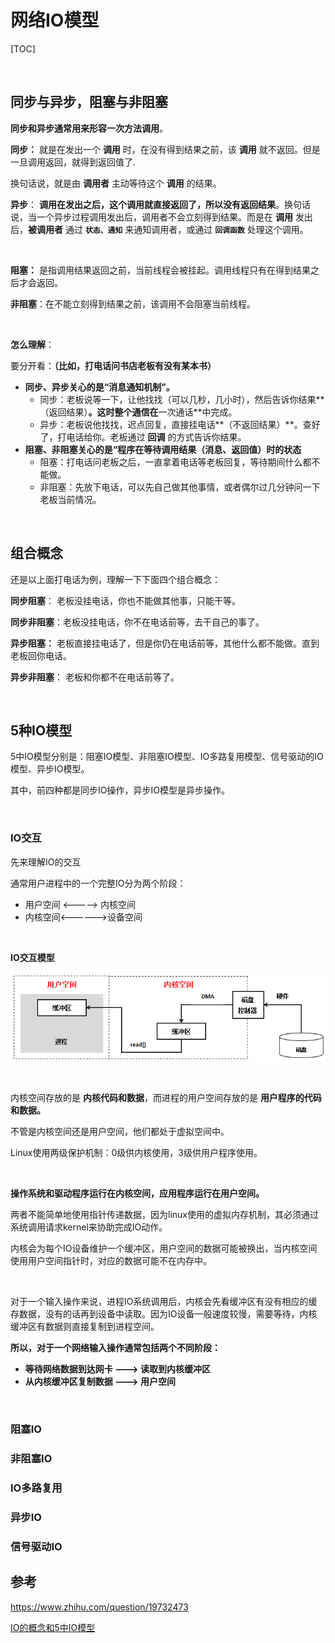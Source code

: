 # 网络IO模型

[TOC]

<br>

## 同步与异步，阻塞与非阻塞

**同步和异步通常用来形容一次方法调用**。

**同步：** 就是在发出一个 **调用** 时，在没有得到结果之前，该 **调用** 就不返回。但是一旦调用返回，就得到返回值了.

换句话说，就是由 **调用者** 主动等待这个 **调用** 的结果。

**异步**： **调用在发出之后，这个调用就直接返回了，所以没有返回结果**。换句话说，当一个异步过程调用发出后，调用者不会立刻得到结果。而是在 **调用** 发出后，**被调用者** 通过 **`状态、通知`** 来通知调用者，或通过 **`回调函数`** 处理这个调用。

<br>

**阻塞：** 是指调用结果返回之前，当前线程会被挂起。调用线程只有在得到结果之后才会返回。

**非阻塞**：在不能立刻得到结果之前，该调用不会阻塞当前线程。

<br>



**怎么理解**：

要分开看：**（比如，打电话问书店老板有没有某本书）**

- **同步、异步关心的是“消息通知机制”。**
  - 同步：老板说等一下，让他找找（可以几秒，几小时），然后告诉你结果**（返回结果）**。这时整个通信在**一次通话**中完成。
  - 异步：老板说他找找，迟点回复，直接挂电话**（不返回结果）**。查好了，打电话给你。老板通过 **回调** 的方式告诉你结果。
- **阻塞、非阻塞关心的是“程序在等待调用结果（消息、返回值）时的状态**
  - 阻塞：打电话问老板之后，一直拿着电话等老板回复，等待期间什么都不能做。
  - 非阻塞：先放下电话，可以先自己做其他事情，或者偶尔过几分钟问一下老板当前情况。



<br>

## 组合概念



还是以上面打电话为例，理解一下下面四个组合概念：

**同步阻塞**： 老板没挂电话，你也不能做其他事，只能干等。

**同步非阻塞**：老板没挂电话，你不在电话前等，去干自己的事了。

**异步阻塞：** 老板直接挂电话了，但是你仍在电话前等，其他什么都不能做。直到老板回你电话。

**异步非阻塞**： 老板和你都不在电话前等了。

<br>



## 5种IO模型

5中IO模型分别是：阻塞IO模型、非阻塞IO模型、IO多路复用模型、信号驱动的IO模型、异步IO模型。

其中，前四种都是同步IO操作，异步IO模型是异步操作。

<br>

### IO交互

先来理解IO的交互

通常用户进程中的一个完整IO分为两个阶段：

- 用户空间 <-----> 内核空间
- 内核空间<------>设备空间

<br>

**IO交互模型**

![image](images/IO交互模型.png)

<br>

内核空间存放的是 **内核代码和数据**，而进程的用户空间存放的是 **用户程序的代码和数据。**

不管是内核空间还是用户空间，他们都处于虚拟空间中。

Linux使用两级保护机制：0级供内核使用，3级供用户程序使用。

<br>

**操作系统和驱动程序运行在内核空间，应用程序运行在用户空间。**

两者不能简单地使用指针传递数据，因为linux使用的虚拟内存机制，其必须通过系统调用请求kernel来协助完成IO动作。

内核会为每个IO设备维护一个缓冲区，用户空间的数据可能被换出，当内核空间使用用户空间指针时，对应的数据可能不在内存中。

<br>

对于一个输入操作来说，进程IO系统调用后，内核会先看缓冲区有没有相应的缓存数据，没有的话再到设备中读取。因为IO设备一般速度较慢，需要等待，内核缓冲区有数据则直接复制到进程空间。

**所以，对于一个网络输入操作通常包括两个不同阶段：**

- **等待网络数据到达网卡  ---> 读取到内核缓冲区**
- **从内核缓冲区复制数据  ---> 用户空间**

<br>

### 阻塞IO



### 非阻塞IO



### IO多路复用



### 异步IO



### 信号驱动IO





















## 参考

<https://www.zhihu.com/question/19732473><br>

[IO的概念和5中IO模型](http://www.360doc.com/content/18/0624/05/56167096_764796454.shtml)<br>





